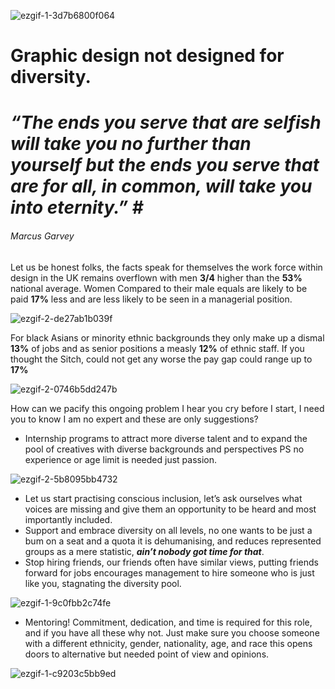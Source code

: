 ![ezgif-1-3d7b6800f064](https://user-images.githubusercontent.com/94851382/143467604-d1d4f1d2-9ac3-45e6-89d2-cedd4c276626.gif)

# Graphic design not designed for diversity.


# ***“The ends you serve that are selfish will take you no further than yourself but the ends you serve that are for all, in common, will take you into eternity.” #***
###### Marcus Garvey 


Let us be honest folks, the facts speak for themselves the work force within design in the UK remains overflown with men **3/4** higher than the **53%** national average. Women Compared to their male equals are likely to be paid **17%** less and are less likely to be seen in a managerial position.

![ezgif-2-de27ab1b039f](https://user-images.githubusercontent.com/94851382/143463990-71022bbb-d4d7-4c35-9a4f-46fafd12b826.png)

For black Asians or minority ethnic backgrounds they only make up a dismal **13%** of jobs and as senior positions a measly **12%** of ethnic staff. If you thought the Sitch, could not get any worse the pay gap could range up to **17%** 

![ezgif-2-0746b5dd247b](https://user-images.githubusercontent.com/94851382/143464401-7014eea4-aace-47ea-afd3-1e4d5b728a1b.gif)
<p> How can we pacify this ongoing problem I hear you cry before I start, I need you to know I am no expert and these are only suggestions? 

* Internship programs to attract more diverse talent and to expand the pool of creatives with diverse backgrounds and perspectives PS no experience or age limit is needed just passion.
 
![ezgif-2-5b8095bb4732](https://user-images.githubusercontent.com/94851382/143465291-a93a270d-9d75-4f1f-ad85-b9d2be2008fb.gif)

* Let us start practising conscious inclusion, let’s ask ourselves what voices are missing and give them an opportunity to be heard and most importantly included. 
* Support and embrace diversity on all levels, no one wants to be just a bum on a seat and a quota it is dehumanising, and reduces represented groups as a mere statistic, ***ain’t nobody got time for that***.
* Stop hiring friends, our friends often have similar views, putting friends forward for jobs encourages management to hire someone who is just like you, stagnating the diversity pool.
 
 ![ezgif-1-9c0fbb2c74fe](https://user-images.githubusercontent.com/94851382/143476112-1ffecb6c-cead-4f7b-bd6a-db4fae18e65e.png)


* Mentoring! Commitment, dedication, and time is required for this role, and if you have all these why not. Just make sure you choose someone with a different ethnicity, gender, nationality, age, and race this opens doors to alternative but needed point of view and opinions. 

 
![ezgif-1-c9203c5bb9ed](https://user-images.githubusercontent.com/94851382/143475694-004850a6-a348-44d2-addf-1d3272ec8007.png)
